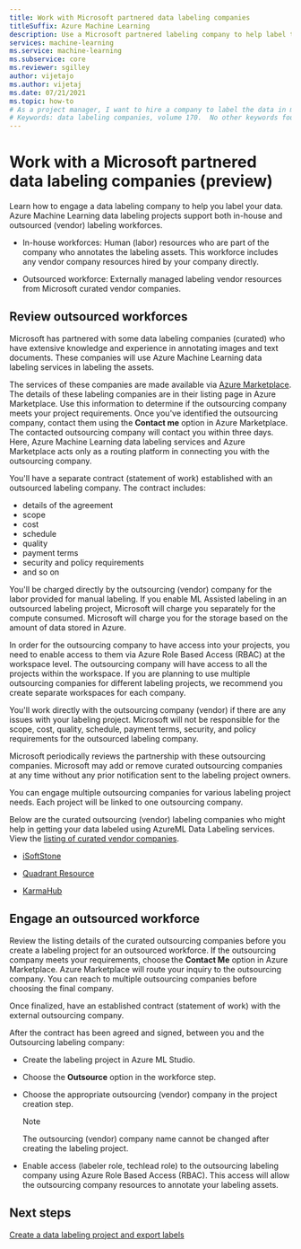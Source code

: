 ```yaml
---
title: Work with Microsoft partnered data labeling companies
titleSuffix: Azure Machine Learning
description: Use a Microsoft partnered labeling company to help label the data in your data labeling project
services: machine-learning
ms.service: machine-learning
ms.subservice: core
ms.reviewer: sgilley
author: vijetajo
ms.author: vijetaj
ms.date: 07/21/2021
ms.topic: how-to
# As a project manager, I want to hire a company to label the data in my data labeling project
# Keywords: data labeling companies, volume 170.  No other keywords found. 
---
```


# Work with a Microsoft partnered data labeling companies (preview)

Learn how to engage a data labeling company to help you label your data. Azure Machine Learning data labeling projects support both in-house and outsourced (vendor) labeling workforces.  

* In-house workforces: Human (labor) resources who are part of the company who annotates the labeling assets. This workforce includes any vendor company resources hired by your company directly.

* Outsourced workforce: Externally managed labeling vendor resources from Microsoft curated vendor companies.

## Review outsourced workforces

Microsoft has partnered with some data labeling companies (curated) who have extensive knowledge and experience in annotating images and text documents. These companies will use Azure Machine Learning data labeling services in labeling the assets.  

The services of these companies are made available via [Azure Marketplace](https://azure.microsoft.com/). The details of these labeling companies are in their listing page in Azure Marketplace. Use this information to determine if the outsourcing company meets your project requirements. Once you've identified the outsourcing company, contact them using the **Contact me** option in Azure Marketplace. The contacted outsourcing company will contact you within three days. Here, Azure Machine Learning data labeling services and Azure Marketplace acts only as a routing platform in connecting you with the outsourcing company. 

You'll have a separate contract (statement of work) established with an outsourced labeling company. The contract includes:

* details of the agreement
* scope
* cost
* schedule
* quality
* payment terms
* security and policy requirements
* and so on

You'll be charged directly by the outsourcing (vendor) company for the labor provided for manual labeling. If you enable ML Assisted labeling in an outsourced labeling project, Microsoft will charge you separately for the compute consumed. Microsoft will charge you for the storage based on the amount of data stored in Azure.

In order for the outsourcing company to have access into your projects, you need to enable access to them via Azure Role Based Access (RBAC) at the workspace level. The outsourcing company will have access to all the projects within the workspace. If you are planning to use multiple outsourcing companies for different labeling projects, we recommend you create separate workspaces for each company. 

You'll work directly with the outsourcing company (vendor) if there are any issues with your labeling project. Microsoft will not be responsible for the scope, cost, quality, schedule, payment terms, security, and policy requirements for the outsourced labeling company.  

Microsoft periodically reviews the partnership with these outsourcing companies. Microsoft may add or remove curated outsourcing companies at any time without any prior notification sent to the labeling project owners. 

You can engage multiple outsourcing companies for various labeling project needs. Each project will be linked to one outsourcing company. 

Below are the curated outsourcing (vendor) labeling companies who might help in getting your data labeled using AzureML Data Labeling services. View the [listing of curated vendor companies]().

* [iSoftStone]() 

* [Quadrant Resource]()

* [KarmaHub]()

## Engage an outsourced workforce 

Review the listing details of the curated outsourcing companies before you create a labeling project for an outsourced workforce. If the outsourcing company meets your requirements, choose the **Contact Me** option in Azure Marketplace. Azure Marketplace will route your inquiry to the outsourcing company. You can reach to multiple outsourcing companies before choosing the final company.

Once finalized, have an established contract (statement of work) with the external outsourcing  company.

After the contract has been agreed and signed,  between you and  the Outsourcing labeling company:

* Create the labeling project in Azure ML Studio. 

* Choose the **Outsource** option in the workforce step. 

* Choose the appropriate outsourcing (vendor) company in the project creation step. 

    > [!NOTE]
    > The outsourcing (vendor) company name cannot be changed after creating the labeling project.

* Enable access (labeler role, techlead role)  to the outsourcing labeling company using Azure Role Based Access (RBAC). This access will allow the outsourcing company resources to annotate your labeling assets.

## Next steps

[Create a data labeling project and export labels](how-to-create-labeling-projects.md)
